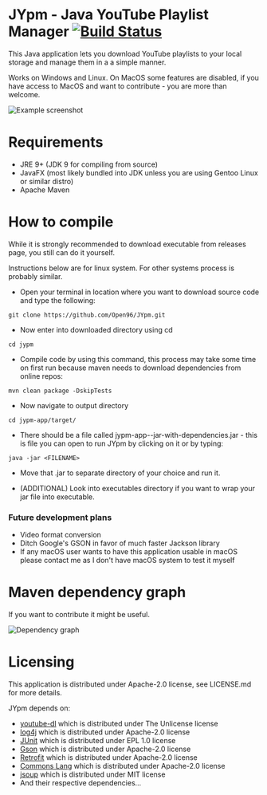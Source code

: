# JYpm - Java YouTube Playlist Manager [![Build Status](https://travis-ci.org/Open96/JYpm.svg?branch=master)](https://travis-ci.org/Open96/JYpm)

This Java application lets you download YouTube playlists to your local storage and manage them in a a simple manner.

Works on Windows and Linux. On MacOS some features are disabled, if you have access to MacOS and want to contribute - you are more than welcome.

![Example screenshot](https://i.imgur.com/xkJYMmB.png)

# Requirements

* JRE 9+ (JDK 9 for compiling from source)
* JavaFX (most likely bundled into JDK unless you are using Gentoo Linux or similar distro)
* Apache Maven

# How to compile

While it is strongly recommended to download executable from releases page, you still can do it yourself.

Instructions below are for linux system. For other systems process is probably similar.

* Open your terminal in location where you want to download source code and type the following:

```git clone https://github.com/Open96/JYpm.git```

* Now enter into downloaded directory using cd

```cd jypm```

* Compile code by using this command, this process may take some time on first run because maven needs to download dependencies from online repos:

````mvn clean package -DskipTests````

* Now navigate to output directory

```cd jypm-app/target/```

* There should be a file called jypm-app-<version>-jar-with-dependencies.jar - this is file you can open to run JYpm by clicking on it or by typing:

```java -jar <FILENAME>```

* Move that .jar to separate directory of your choice and run it.

* (ADDITIONAL) Look into executables directory if you want to wrap your jar file into executable.


### Future development plans

* Video format conversion
* Ditch Google's GSON in favor of much faster Jackson library
* If any macOS user wants to have this application usable in macOS please contact me as I don't have macOS system to test it myself

# Maven dependency graph

If you want to contribute it might be useful.

![Dependency graph](https://i.imgur.com/9YKIlBj.png)

# Licensing

This application is distributed under Apache-2.0 license, see LICENSE.md for more details.

JYpm depends on:

* [youtube-dl](https://github.com/rg3/youtube-dl) which is distributed under The Unlicense license
* [log4j](https://logging.apache.org/log4j/2.x/) which is distributed under Apache-2.0 license
* [JUnit](http://junit.org/junit5/) which is distributed under EPL 1.0 license
* [Gson](https://github.com/google/gson) which is distributed under Apache-2.0 license
* [Retrofit](https://github.com/square/retrofit) which is distributed under Apache-2.0 license
* [Commons Lang](https://github.com/apache/commons-lang) which is distributed under Apache-2.0 license
* [jsoup](https://github.com/jhy/jsoup) which is distributed under MIT license
* And their respective dependencies...